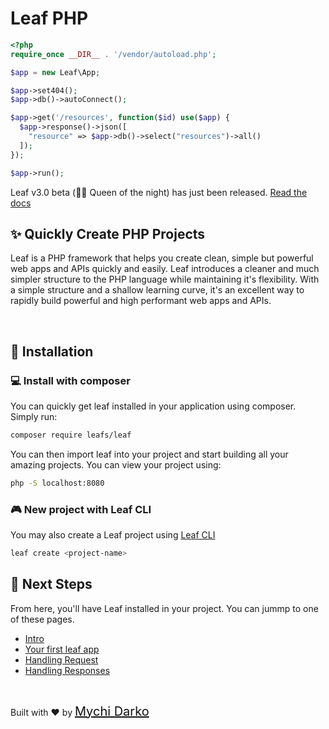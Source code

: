 # Leaf PHP

```php
<?php
require_once __DIR__ . '/vendor/autoload.php';

$app = new Leaf\App;

$app->set404();
$app->db()->autoConnect();

$app->get('/resources', function($id) use($app) {
  $app->response()->json([
    "resource" => $app->db()->select("resources")->all()
  ]);
});

$app->run();
```

<p class="alert -info">
  Leaf v3.0 beta (👸🏼 Queen of the night) has just been released.
  <a href="https://leafphp.dev">Read the docs</a>
</p>

## ✨ Quickly Create PHP Projects

Leaf is a PHP framework that helps you create clean, simple but powerful web apps and APIs quickly and easily. Leaf introduces a cleaner and much simpler structure to the PHP language while maintaining it's flexibility. With a simple structure and a shallow learning curve, it's an excellent way to rapidly build powerful and high performant web apps and APIs.

<br>

## 📂 Installation

### 💻 Install with composer

You can quickly get leaf installed in your application using composer. Simply run:

```bash
composer require leafs/leaf
```

You can then import leaf into your project and start building all your amazing projects. You can view your project using:

```bash
php -S localhost:8080
```

### 🎮 New project with Leaf CLI

You may also create a Leaf project using [Leaf CLI](https://cli.leafphp.dev)

```bash
leaf create <project-name>
```

## 🐾 Next Steps

From here, you'll have Leaf installed in your project. You can jummp to one of these pages.

- [Intro](leaf/v/2.5.0/)
- [Your first leaf app](leaf/v/2.5.0/intro/first)
- [Handling Request](leaf/v/2.5.0/http/request)
- [Handling Responses](leaf/v/2.5.0/http/response)

<br>

Built with ❤ by <a href="https://mychi.netlify.app" style="font-size: 20px; color: #111;" target="_blank">Mychi Darko</a>
